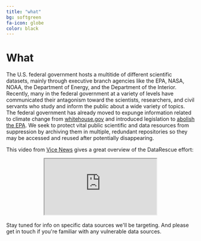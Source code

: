 ```yaml
---
title: "what"
bg: softgreen
fa-icon: globe
color: black  
---
```


# What

The U.S. federal government hosts a multitide of different scientific datasets, mainly through executive branch agencies like the EPA, NASA, NOAA, the Department of Energy, and the Department of the Interior. Recently, many in the federal government at a variety of levels have communicated their antagonism toward the scientists, researchers, and civil servants who study and inform the public about a wide variety of topics. The federal government has already moved to expunge information related to climate change from [whitehouse.gov](whitehouse.gov) and introduced legislation to [abolish the EPA](https://www.congress.gov/bill/115th-congress/house-bill/861). We seek to protect vital public scientific and data resources from suppression by archiving them in multiple, redundant repositories so they may be accessed and reused after potentially disappearing.

This video from <a href="https://news.vice.com/story/scientists-are-scrambling-to-safeguard-climate-data-from-the-trump-administration">Vice News</a> gives a great overview of the DataRescue effort:

<div class="embed-responsive embed-responsive-16by9" align="center">
  <iframe class="embed-responsive-item" src='https://video.vice.com/en_us/embed/588188a5d670a17f4b6a9fe8' scrolling='no' allowfullscreen></iframe>
</div>

<br/>
Stay tuned for info on specific data sources we'll be targeting. And please get in touch if you're familiar with any vulnerable data sources.
